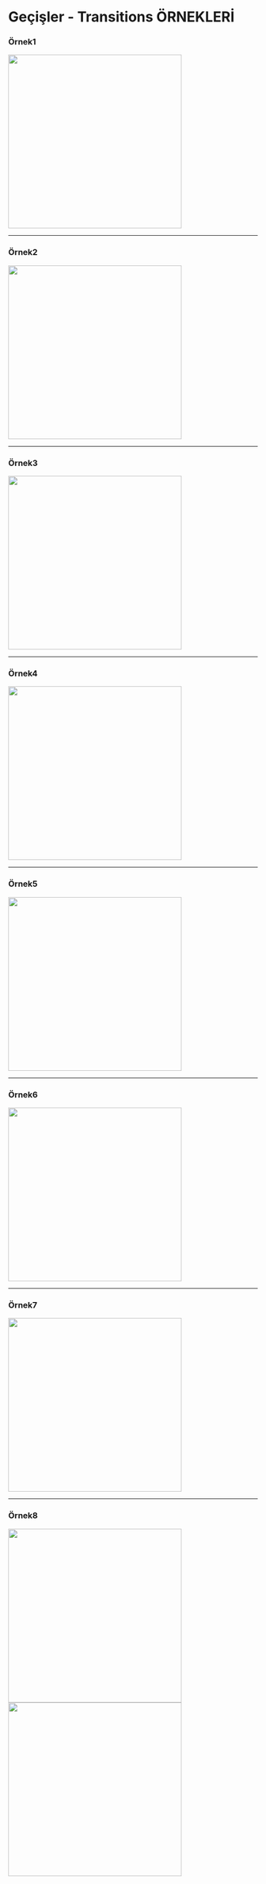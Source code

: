 # Geçişler - Transitions ÖRNEKLERİ

<p align="center">
  <h3>Örnek1</h3>
  <img src="1.png" width="350">
</p>
<hr>

<p align="center">
  <h3>Örnek2</h3>
  <img src="2.png" width="350">
</p>
<hr>

<p align="center">
  <h3>Örnek3</h3>
  <img src="3.png" width="350">
</p>
<hr>

<p align="center">
  <h3>Örnek4</h3>
  <img src="4.png" width="350">
</p>
<hr>

<p align="center">
  <h3>Örnek5</h3>
  <img src="5.png" width="350">
</p>
<hr>

<p align="center">
  <h3>Örnek6</h3>
  <img src="6.png" width="350">
</p>
<hr>

<p align="center">
  <h3>Örnek7</h3>
  <img src="7.png" width="350">
</p>
<hr>

<p align="center">
  <h3>Örnek8</h3>
  <img src="8_1.png" width="350">
  <img src="8_2.png" width="350">
</p>

